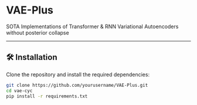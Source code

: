 # VAE-Plus

SOTA Implementations of Transformer & RNN Variational Autoencoders without posterior collapse

---

## 🛠️ Installation

Clone the repository and install the required dependencies:

```bash
git clone https://github.com/yourusername/VAE-Plus.git
cd vae-cyc
pip install -r requirements.txt
